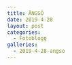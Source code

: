 ```yaml
---
title: ÄNGSÖ
date: 2019-4-28
layout: post
categories:
  - Fotoblogg
galleries:
  - 2019-4-28-angso
---
```

